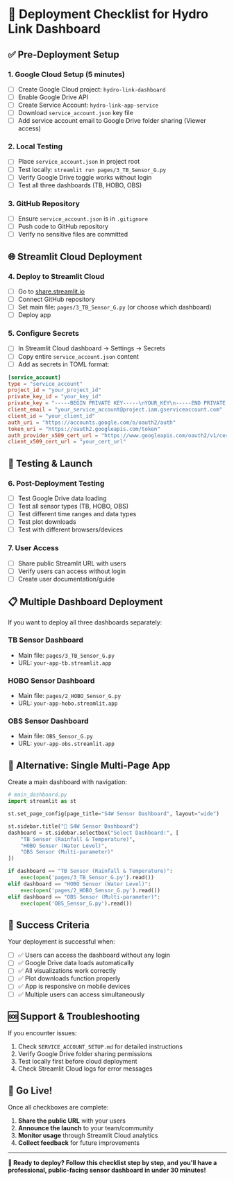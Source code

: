 # 🚀 Deployment Checklist for Hydro Link Dashboard

## ✅ **Pre-Deployment Setup**

### **1. Google Cloud Setup (5 minutes)**
- [ ] Create Google Cloud project: `hydro-link-dashboard`
- [ ] Enable Google Drive API
- [ ] Create Service Account: `hydro-link-app-service`
- [ ] Download `service_account.json` key file
- [ ] Add service account email to Google Drive folder sharing (Viewer access)

### **2. Local Testing**
- [ ] Place `service_account.json` in project root
- [ ] Test locally: `streamlit run pages/3_TB_Sensor_G.py`
- [ ] Verify Google Drive toggle works without login
- [ ] Test all three dashboards (TB, HOBO, OBS)

### **3. GitHub Repository**
- [ ] Ensure `service_account.json` is in `.gitignore`
- [ ] Push code to GitHub repository
- [ ] Verify no sensitive files are committed

## 🌐 **Streamlit Cloud Deployment**

### **4. Deploy to Streamlit Cloud**
- [ ] Go to [share.streamlit.io](https://share.streamlit.io)
- [ ] Connect GitHub repository
- [ ] Set main file: `pages/3_TB_Sensor_G.py` (or choose which dashboard)
- [ ] Deploy app

### **5. Configure Secrets**
- [ ] In Streamlit Cloud dashboard → Settings → Secrets
- [ ] Copy entire `service_account.json` content
- [ ] Add as secrets in TOML format:
```toml
[service_account]
type = "service_account"
project_id = "your_project_id"
private_key_id = "your_key_id"
private_key = "-----BEGIN PRIVATE KEY-----\nYOUR_KEY\n-----END PRIVATE KEY-----\n"
client_email = "your_service_account@project.iam.gserviceaccount.com"
client_id = "your_client_id"
auth_uri = "https://accounts.google.com/o/oauth2/auth"
token_uri = "https://oauth2.googleapis.com/token"
auth_provider_x509_cert_url = "https://www.googleapis.com/oauth2/v1/certs"
client_x509_cert_url = "your_cert_url"
```

## 🧪 **Testing & Launch**

### **6. Post-Deployment Testing**
- [ ] Test Google Drive data loading
- [ ] Test all sensor types (TB, HOBO, OBS)
- [ ] Test different time ranges and data types
- [ ] Test plot downloads
- [ ] Test with different browsers/devices

### **7. User Access**
- [ ] Share public Streamlit URL with users
- [ ] Verify users can access without login
- [ ] Create user documentation/guide

## 📋 **Multiple Dashboard Deployment**

If you want to deploy all three dashboards separately:

### **TB Sensor Dashboard**
- Main file: `pages/3_TB_Sensor_G.py`
- URL: `your-app-tb.streamlit.app`

### **HOBO Sensor Dashboard**  
- Main file: `pages/2_HOBO_Sensor_G.py`
- URL: `your-app-hobo.streamlit.app`

### **OBS Sensor Dashboard**
- Main file: `OBS_Sensor_G.py`
- URL: `your-app-obs.streamlit.app`

## 🔧 **Alternative: Single Multi-Page App**

Create a main dashboard with navigation:

```python
# main_dashboard.py
import streamlit as st

st.set_page_config(page_title="S4W Sensor Dashboard", layout="wide")

st.sidebar.title("🌊 S4W Sensor Dashboard")
dashboard = st.sidebar.selectbox("Select Dashboard:", [
    "TB Sensor (Rainfall & Temperature)",
    "HOBO Sensor (Water Level)", 
    "OBS Sensor (Multi-parameter)"
])

if dashboard == "TB Sensor (Rainfall & Temperature)":
    exec(open('pages/3_TB_Sensor_G.py').read())
elif dashboard == "HOBO Sensor (Water Level)":
    exec(open('pages/2_HOBO_Sensor_G.py').read())
elif dashboard == "OBS Sensor (Multi-parameter)":
    exec(open('OBS_Sensor_G.py').read())
```

## 🎯 **Success Criteria**

Your deployment is successful when:
- [ ] ✅ Users can access the dashboard without any login
- [ ] ✅ Google Drive data loads automatically  
- [ ] ✅ All visualizations work correctly
- [ ] ✅ Plot downloads function properly
- [ ] ✅ App is responsive on mobile devices
- [ ] ✅ Multiple users can access simultaneously

## 🆘 **Support & Troubleshooting**

If you encounter issues:
1. Check `SERVICE_ACCOUNT_SETUP.md` for detailed instructions
2. Verify Google Drive folder sharing permissions
3. Test locally first before cloud deployment
4. Check Streamlit Cloud logs for error messages

## 🎉 **Go Live!**

Once all checkboxes are complete:
1. **Share the public URL** with your users
2. **Announce the launch** to your team/community
3. **Monitor usage** through Streamlit Cloud analytics
4. **Collect feedback** for future improvements

---

**🚀 Ready to deploy? Follow this checklist step by step, and you'll have a professional, public-facing sensor dashboard in under 30 minutes!**

